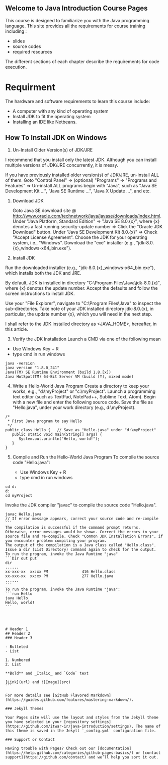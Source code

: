 
## Welcome to Java Introduction Course  Pages

This course is designed to familiarize you with the Java programming language. This site provides all the requirements for course training including :
 - slides
 - source codes 
 - required resources


The different sections of each chapter describe the requirements for code execution.

# Requirment

The hardware and software requirements to learn this course include:
 - A computer with any kind of operating system
 - Install JDK to fit the operating system
 - Installing an IDE like Netbeans.

## How To Install JDK on Windows

1. Un-Install Older Version(s) of JDK/JRE

I recommend that you install only the latest JDK. Although you can install multiple versions of JDK/JRE concurrently, it is messy.

If you have previously installed older version(s) of JDK/JRE, un-install ALL of them. Goto "Control Panel" ⇒ (optional) "Programs" ⇒ "Programs and Features" ⇒ Un-install ALL programs begin with "Java", such as "Java SE Development Kit ...", "Java SE Runtime ...", "Java X Update ...", and etc.

 1. Download JDK

    Goto Java SE download site @ http://www.oracle.com/technetwork/java/javase/downloads/index.html.
    Under "Java Platform, Standard Edition" ⇒ "Java SE 8.0.{x}", where {x} denotes a fast running security-update number ⇒ Click the "Oracle JDK Download" button.
    Under "Java SE Development Kit 8.0.{x}" ⇒ Check "Accept License Agreement".
    Choose the JDK for your operating system, i.e., "Windows". Download the "exe" installer (e.g., "jdk-8.0.{x}_windows-x64_bin.exe").

2. Install JDK

Run the downloaded installer (e.g., "jdk-8.0.{x}_windows-x64_bin.exe"), which installs both the JDK and JRE.

By default, JDK is installed in directory "C:\Program Files\Java\jdk-8.0.{x}", where {x} denotes the update number. Accept the defaults and follow the screen instructions to install JDK.

Use your "File Explorer", navigate to "C:\Program Files\Java" to inspect the sub-directories. Take note of your JDK installed directory jdk-8.0.{x}, in particular, the update number {x}, which you will need in the next step.

I shall refer to the JDK installed directory as <JAVA_HOME>, hereafter, in this article.

3. Verify the JDK Installation
 Launch a CMD via one of the following mean
 - Use Windows Key + R 
 - type cmd in run windows
    
```in console type
java -version 
java version "1.8.0_241"
Java(TM) SE Runtime Environment (build 1.8.[x])
Java HotSpot(TM) 64-Bit Server VM (build [Y], mixed mode)
```
4. Write a Hello-World Java Program
Create a directory to keep your works, e.g., "d:\myProject" or "c:\myProject". 
Launch a programming text editor (such as TextPad, NotePad++, Sublime Text, Atom). Begin with a new file and enter the following source code. Save the file as "Hello.java", under your work directory (e.g., d:\myProject). 
```type in Hello.java file
/*
 * First Java program to say Hello
 */
public class Hello {   // Save as "Hello.java" under "d:\myProject"
   public static void main(String[] args) {
      System.out.println("Hello, world!");
   }
}
```
5. Compile and Run the Hello-World Java Program
To compile the source code "Hello.java":

   - Use Windows Key + R 
   - type cmd in run windows
 ```in console type
 cd d:
 d:
 cd myProject
 ````
 Invoke the JDK compiler "javac" to compile the source code "Hello.java". 
 ```` compile Hello.java
 javac Hello.java
 // If error message appears, correct your source code and re-compile
 ```
 The compilation is successful if the command prompt returns. Otherwise, error messages would be shown. Correct the errors in your source file and re-compile. Check "Common JDK Installation Errors", if you encounter problem compiling your program.
The output of the compilation is a Java class called "Hello.class". Issue a dir (List Directory) command again to check for the output. 
 To run the program, invoke the Java Runtime "java"
 ```Dir out put
 dir
 ......
xx-xxx-xx  xx:xx PM               416 Hello.class
xx-xxx-xx  xx:xx PM               277 Hello.java
......
 ```
To run the program, invoke the Java Runtime "java":
 ```run Hello
 java Hello
 Hello, world!
 ```
 
 


# Header 1
## Header 2
### Header 3

- Bulleted
- List

1. Numbered
2. List

**Bold** and _Italic_ and `Code` text

[Link](url) and ![Image](src)
```

For more details see [GitHub Flavored Markdown](https://guides.github.com/features/mastering-markdown/).

### Jekyll Themes

Your Pages site will use the layout and styles from the Jekyll theme you have selected in your [repository settings](https://github.com/itwar-ir/java-introduction/settings). The name of this theme is saved in the Jekyll `_config.yml` configuration file.

### Support or Contact

Having trouble with Pages? Check out our [documentation](https://help.github.com/categories/github-pages-basics/) or [contact support](https://github.com/contact) and we’ll help you sort it out.

